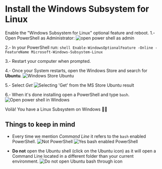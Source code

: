 # Install the Windows Subsystem for Linux
Enable the "Windows Subsystem for Linux" optional feature and reboot.
1.- Open PowerShell as Administrator:
    ![open power shell as admin]()
    
2.- In your PowerShell run:
    ```shell
    Enable-WindowsOptionalFeature -Online -FeatureName Microsoft-Windows-Subsystem-Linux
    ```
    
3.- Restart your computer when prompted.

4.- Once your System restarts, open the Windows Store and search for **Ubuntu**.
    ![Windows Store Ubuntu]()
    
5.- Select _Get_
    ![Selecting 'Get' from the MS Store Ubuntu result]()
    
6.- When it's done installing open a PowerShell and type `bash`.
    ![Open power shell in Windows]()

Voilà! You have a Linux Subsystem on Windows 👍🏼

## Things to keep in mind
- Every time we mention _Command Line_ it refers to the `bash` enabled PowerShell.
    ![Not PowerShell]()
    ![Yes bash enabled PowerShell]()

- **Do not** open the Ubuntu shell (click on the Ubuntu icon) as it will open a Command Line located in a different folder than your current environment.
    ![Do not open Ubuntu bash through icon]()


